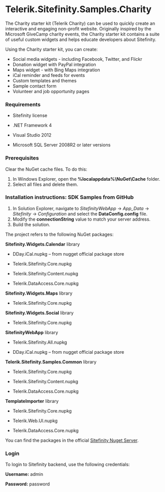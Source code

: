 Telerik.Sitefinity.Samples.Charity
==================================

The Charity starter kit (Telerik Charity) can be used to quickly create an interactive and engaging non-profit website. Originally inspired by the Microsoft GiveCamp charity events, the Charity starter kit contains a suite of useful custom widgets and helps educate developers about Sitefinity.

Using the Charity starter kit, you can create:

* Social media widgets - including Facebook, Twitter, and Flickr 
* Donation widget with PayPal integration 
* Maps widget - with Bing Maps integration 
* iCal reminder and feeds for events 
* Custom templates and themes 
* Sample contact form 
* Volunteer and job opportunity pages 



### Requirements

* Sitefinity license

* .NET Framework 4

* Visual Studio 2012

* Microsoft SQL Server 2008R2 or later versions

### Prerequisites

Clear the NuGet cache files. To do this:

1. In Windows Explorer, open the **%localappdata%\NuGet\Cache** folder.
2. Select all files and delete them.


### Installation instructions: SDK Samples from GitHub


1. In Solution Explorer, navigate to _SitefinityWebApp_ -> *App_Data* -> _Sitefinity_ -> _Configuration_ and select the **DataConfig.config** file. 
2. Modify the **connectionString** value to match your server address.
3. Build the solution.

The project refers to the following NuGet packages:

**Sitefinity.Widgets.Calendar** library

*	DDay.iCal.nupkg – from nugget official package store

* Telerik.Sitefinity.Core.nupkg

*	Telerik.Sitefinity.Content.nupkg

*	Telerik.DataAccess.Core.nupkg

**Sitefinity.Widgets.Maps** library

* Telerik.Sitefinity.Core.nupkg

**Sitefinity.Widgets.Social** library

*	Telerik.Sitefinity.Core.nupkg

**SitefinityWebApp** library

*	Telerik.Sitefinity.All.nupkg

*	DDay.iCal.nupkg – from nugget official package store

**Telerik.Sitefinity.Samples.Common** library

*	Telerik.Sitefinity.Core.nupkg

*	Telerik.Sitefinity.Content.nupkg

*	Telerik.DataAccess.Core.nupkg

**TemplateImporter** library

*	Telerik.Sitefinity.Core.nupkg

*	Telerik.Web.UI.nupkg

*	Telerik.DataAccess.Core.nupkg

You can find the packages in the official [Sitefinity Nuget Server](http://nuget.sitefinity.com).

### Login

To login to Sitefinity backend, use the following credentials: 

**Username:** admin

**Password:** password
